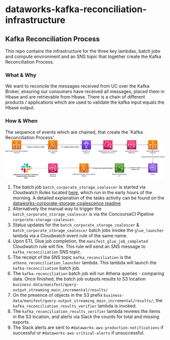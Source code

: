 # dataworks-kafka-reconciliation-infrastructure

## Kafka Reconciliation Process
This repo contains the infrastructure for the three key lambdas, batch jobs and compute environment and an SNS topic that together create the Kafka Reconciliation Process.

### What & Why
We want to reconcile the messages received from UC over the Kafka Broker, ensuring our consumers have received all messages, placed them in Hbase and are retrievable from Hbase.
There is a chain of different products / applications which are used to validate the kafka input equals the Hbase output.

### How & When
The sequence of events which are chained, that create the 'Kafka Reconciliation Process'.
![kafka-reconciliation-process-diagram](kafka_reconciliation.png)

1. The batch job `batch_corporate_storage_coalescer` is started via Cloudwatch Rules located [here](https://github.com/dwp/dataworks-aws-ingest-consumers/blob/master/batch_coalescer_trigger_events.tf), which run in the early hours of the morning. 
   A detailed explanation of the tasks activity can be found on the [dataworks-corporate-storage-coalescence readme](https://github.com/dwp/dataworks-corporate-storage-coalescence)
1. Alternatively the manual way to trigger the `batch_corporate_storage_coalescer` is via the ConcourseCI Pipeline `corporate-storage-coalescer`.
1. Status updates for the `batch_corporate_storage_coalescer` & `batch_corporate_storage_coalescer` batch jobs invoke the `glue_launcher` lambda via a Cloudwatch event rule of the same name.
1. Upon ETL Glue job completion, the `manifest_glue_job_completed` Cloudwatch rule will fire. This rule will send an SNS message to `kafka_reconciliation` SNS topic.
1. The receipt of the SNS topic `kafka_reconciliation` is the `athena_reconciliation_launcher` lambda. This lambda will launch the `kafka-reconciliation` batch job.
1. The `kafka-reconciliation` batch job will run Athena queries - comparing data. Once finished, the batch job outputs results to S3 location `business-data/manifest/query-output_streaming_main_incremental/results/`
1. On the presence of objects in the S3 prefix `business-data/manifest/query-output_streaming_main_incremental/results/`, the `kafka_reconciliation_results_verifier` lambda is invoked.
1. The `kafka_reconciliation_results_verifier` lambda reviews the items in the S3 location, and alerts via Slack the counts for total and missing exports.
1. The Slack alerts are sent to `#dataworks-aws-production-notifications` if successful or `#dataworks-aws-critical-alerts` if unsuccessful.
